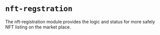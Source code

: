 # `nft-regstration`

The nft-registration module provides the logic and status for more safely NFT listing on the market place.
